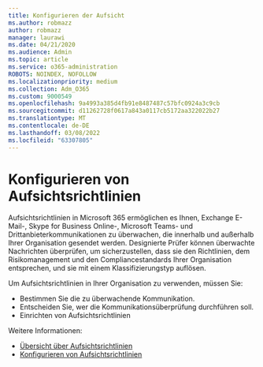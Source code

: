 ```yaml
---
title: Konfigurieren der Aufsicht
ms.author: robmazz
author: robmazz
manager: laurawi
ms.date: 04/21/2020
ms.audience: Admin
ms.topic: article
ms.service: o365-administration
ROBOTS: NOINDEX, NOFOLLOW
ms.localizationpriority: medium
ms.collection: Adm_O365
ms.custom: 9000549
ms.openlocfilehash: 9a4993a385d4fb91e8487487c57bfc0924a3c9cb
ms.sourcegitcommit: d11262728f0617a843a0117cb5172aa322022b27
ms.translationtype: MT
ms.contentlocale: de-DE
ms.lasthandoff: 03/08/2022
ms.locfileid: "63307805"
---
```

# <a name="configure-supervision-policies"></a>Konfigurieren von Aufsichtsrichtlinien

Aufsichtsrichtlinien in Microsoft 365 ermöglichen es Ihnen, Exchange E-Mail-, Skype for Business Online-, Microsoft Teams- und Drittanbieterkommunikationen zu überwachen, die innerhalb und außerhalb Ihrer Organisation gesendet werden. Designierte Prüfer können überwachte Nachrichten überprüfen, um sicherzustellen, dass sie den Richtlinien, dem Risikomanagement und den Compliancestandards Ihrer Organisation entsprechen, und sie mit einem Klassifizierungstyp auflösen.

Um Aufsichtsrichtlinien in Ihrer Organisation zu verwenden, müssen Sie:

- Bestimmen Sie die zu überwachende Kommunikation.
- Entscheiden Sie, wer die Kommunikationsüberprüfung durchführen soll.
- Einrichten von Aufsichtsrichtlinien

Weitere Informationen:

- [Übersicht über Aufsichtsrichtlinien](https://docs.microsoft.com/microsoft-365/compliance/supervision-policies)
- [Konfigurieren von Aufsichtsrichtlinien](https://docs.microsoft.com/microsoft-365/compliance/configure-supervision-policies)
